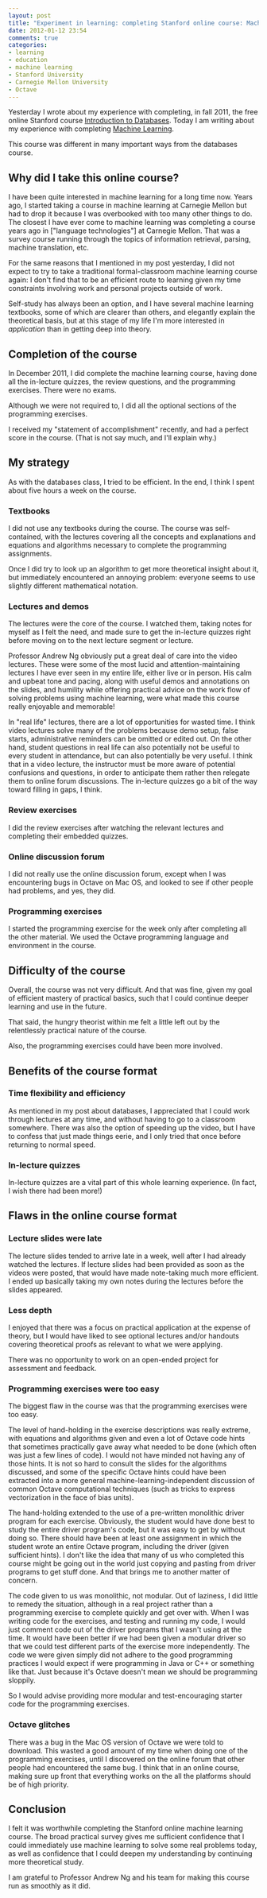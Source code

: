 ```yaml
---
layout: post
title: "Experiment in learning: completing Stanford online course: Machine Learning"
date: 2012-01-12 23:54
comments: true
categories:
- learning
- education
- machine learning
- Stanford University
- Carnegie Mellon University
- Octave
---
```

Yesterday I wrote about my experience with completing, in fall 2011, the free online Stanford course [Introduction to Databases](/blog/2012/01/11/experiment-in-learning-completing-stanford-online-course-introduction-to-databases/). Today I am writing about my experience with completing [Machine Learning](http://www.ml-class.org/).

This course was different in many important ways from the databases course.

<!--more-->

## Why did I take this online course?

I have been quite interested in machine learning for a long time now. Years ago, I started taking a course in machine learning at Carnegie Mellon but had to drop it because I was overbooked with too many other things to do. The closest I have ever come to machine learning was completing a course years ago in ["language technologies"] at Carnegie Mellon. That was a survey course running through the topics of information retrieval, parsing, machine translation, etc.

For the same reasons that I mentioned in my post yesterday, I did not expect to try to take a traditional formal-classroom machine learning course again: I don't find that to be an efficient route to learning given my time constraints involving work and personal projects outside of work.

Self-study has always been an option, and I have several machine learning textbooks, some of which are clearer than others, and elegantly explain the theoretical basis, but at this stage of my life I'm more interested in *application* than in getting deep into theory.

## Completion of the course

In December 2011, I did complete the machine learning course, having done all the in-lecture quizzes, the review questions, and the programming exercises. There were no exams.

Although we were not required to, I did all the optional sections of the programming exercises.

I received my "statement of accomplishment" recently, and had a perfect score in the course. (That is not say much, and I'll explain why.)

## My strategy

As with the databases class, I tried to be efficient. In the end, I think I spent about five hours a week on the course.

### Textbooks

I did not use any textbooks during the course. The course was self-contained, with the lectures covering all the concepts and explanations and equations and algorithms necessary to complete the programming assignments.

Once I did try to look up an algorithm to get more theoretical insight about it, but immediately encountered an annoying problem: everyone seems to use slightly different mathematical notation.

### Lectures and demos

The lectures were the core of the course. I watched them, taking notes for myself as I felt the need, and made sure to get the in-lecture quizzes right before moving on to the next lecture segment or lecture.

Professor Andrew Ng obviously put a great deal of care into the video lectures. These were some of the most lucid and attention-maintaining lectures I have ever seen in my entire life, either live or in person. His calm and upbeat tone and pacing, along with useful demos and annotations on the slides, and humility while offering practical advice on the work flow of solving problems using machine learning, were what made this course really enjoyable and memorable!

In "real life" lectures, there are a lot of opportunities for wasted time. I think video lectures solve many of the problems because demo setup, false starts, administrative reminders can be omitted or edited out. On the other hand, student questions in real life can also potentially not be useful to every student in attendance, but can also potentially be very useful. I think that in a video lecture, the instructor must be more aware of potential confusions and questions, in order to anticipate them rather then relegate them to online forum discussions. The in-lecture quizzes go a bit of the way toward filling in gaps, I think.

### Review exercises

I did the review exercises after watching the relevant lectures and completing their embedded quizzes.

### Online discussion forum

I did not really use the online discussion forum, except when I was encountering bugs in Octave on Mac OS, and looked to see if other people had problems, and yes, they did.

### Programming exercises

I started the programming exercise for the week only after completing all the other material. We used the Octave programming language and environment in the course.

## Difficulty of the course

Overall, the course was not very difficult. And that was fine, given my goal of efficient mastery of practical basics, such that I could continue deeper learning and use in the future.

That said, the hungry theorist within me felt a little left out by the relentlessly practical nature of the course.

Also, the programming exercises could have been more involved.

## Benefits of the course format

### Time flexibility and efficiency

As mentioned in my post about databases, I appreciated that I could work through lectures at any time, and without having to go to a classroom somewhere. There was also the option of speeding up the video, but I have to confess that just made things eerie, and I only tried that once before returning to normal speed.

### In-lecture quizzes

In-lecture quizzes are a vital part of this whole learning experience. (In fact, I wish there had been more!)

## Flaws in the online course format

### Lecture slides were late

The lecture slides tended to arrive late in a week, well after I had already watched the lectures. If lecture slides had been provided as soon as the videos were posted, that would have made note-taking much more efficient. I ended up basically taking my own notes during the lectures before the slides appeared.

### Less depth

I enjoyed that there was a focus on practical application at the expense of theory, but I would have liked to see optional lectures and/or handouts covering theoretical proofs as relevant to what we were applying.

There was no opportunity to work on an open-ended project for assessment and feedback.

### Programming exercises were too easy

The biggest flaw in the course was that the programming exercises were too easy.

The level of hand-holding in the exercise descriptions was really extreme, with equations and algorithms given and even a lot of Octave code hints that sometimes practically gave away what needed to be done (which often was just a few lines of code). I would not have minded not having any of those hints. It is not so hard to consult the slides for the algorithms discussed, and some of the specific Octave hints could have been extracted into a more general machine-learning-independent discussion of common Octave computational techniques (such as tricks to express vectorization in the face of bias units).

The hand-holding extended to the use of a pre-written monolithic driver program for each exercise. Obviously, the student would have done best to study the entire driver program's code, but it was easy to get by without doing so. There should have been at least one assignment in which the student wrote an entire Octave program, including the driver (given sufficient hints). I don't like the idea that many of us who completed this course might be going out in the world just copying and pasting from driver programs to get stuff done. And that brings me to another matter of concern.

The code given to us was monolithic, not modular. Out of laziness, I did little to remedy the situation, although in a real project rather than a programming exercise to complete quickly and get over with. When I was writing code for the exercises, and testing and running my code, I would just comment code out of the driver programs that I wasn't using at the time. It would have been better if we had been given a modular driver so that we could test different parts of the exercise more independently. The code we were given simply did not adhere to the good programming practices I would expect if were programming in Java or C++ or something like that. Just because it's Octave doesn't mean we should be programming sloppily.

So I would advise providing more modular and test-encouraging starter code for the programming exercises.

### Octave glitches

There was a bug in the Mac OS version of Octave we were told to download. This wasted a good amount of my time when doing one of the programming exercises, until I discovered on the online forum that other people had encountered the same bug. I think that in an online course, making sure up front that everything works on the all the platforms should be of high priority.

## Conclusion

I felt it was worthwhile completing the Stanford online machine learning course. The broad practical survey gives me sufficient confidence that I could immediately use machine learning to solve some real problems today, as well as confidence that I could deepen my understanding by continuing more theoretical study.

I am grateful to Professor Andrew Ng and his team for making this course run as smoothly as it did.
